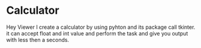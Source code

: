 # Calculator
Hey Viewer
I create a calculator by using pyhton and its package call tkinter.
it can accept float and int value and perform the task and give you output with less then a seconds.
